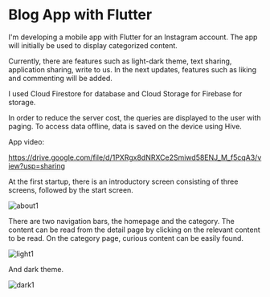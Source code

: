# Blog App with Flutter

I'm developing a mobile app with Flutter for an Instagram account.
The app will initially be used to display categorized content.

Currently, there are features such as light-dark theme, text sharing, application sharing, write to us.
In the next updates, features such as liking and commenting will be added.

I used Cloud Firestore for database and Cloud Storage for Firebase for storage.

In order to reduce the server cost, the queries are displayed to the user with paging. To access data offline, data is saved on the device using Hive.

App video:

https://drive.google.com/file/d/1PXRgx8dNRXCe2Smiwd58ENJ_M_f5cqA3/view?usp=sharing

At the first startup, there is an introductory screen consisting of three screens, followed by the start screen.

![about1](https://user-images.githubusercontent.com/55411723/197778094-792f28d3-85bc-4eca-acad-17e72052f509.png)

There are two navigation bars, the homepage and the category. The content can be read from the detail page by clicking on the relevant content to be read. On the category page, curious content can be easily found.

![light1](https://user-images.githubusercontent.com/55411723/197777359-ed095bf9-258f-4e42-b19e-77eecf857161.png)

And dark theme.

![dark1](https://user-images.githubusercontent.com/55411723/197777341-e0702d67-31a8-425d-ade2-3978d26035fa.png)

